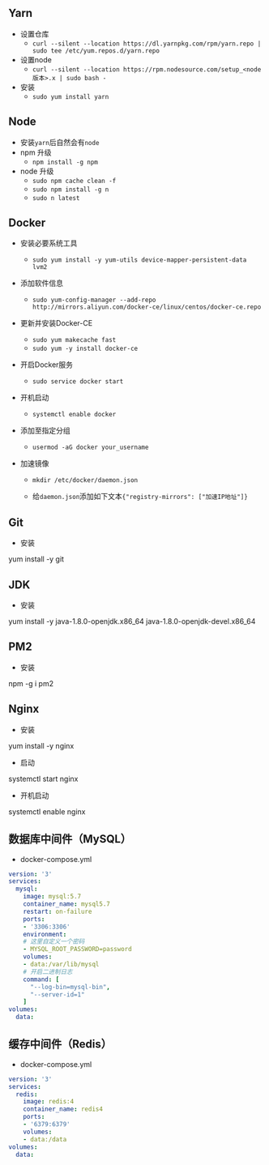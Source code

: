 ## Yarn

- 设置仓库
  - `curl --silent --location https://dl.yarnpkg.com/rpm/yarn.repo | sudo tee /etc/yum.repos.d/yarn.repo`
- 设置node
  - `curl --silent --location https://rpm.nodesource.com/setup_<node版本>.x | sudo bash -`
- 安装
  - `sudo yum install yarn`

## Node
- 安装`yarn`后自然会有`node`
- npm 升级
  - `npm install -g npm`
- node 升级
  - `sudo npm cache clean -f`
  - `sudo npm install -g n`
  - `sudo n latest`

## Docker

- 安装必要系统工具

  - `sudo yum install -y yum-utils device-mapper-persistent-data lvm2`

- 添加软件信息

  - `sudo yum-config-manager --add-repo http://mirrors.aliyun.com/docker-ce/linux/centos/docker-ce.repo`

- 更新并安装Docker-CE

  - `sudo yum makecache fast`
  - `sudo yum -y install docker-ce`

- 开启Docker服务

  - `sudo service docker start`
- 开机启动
  
  - `systemctl enable docker`
- 添加至指定分组
  
  - `usermod -aG docker your_username`
- 加速镜像

  - `mkdir /etc/docker/daemon.json`

  - 给`daemon.json`添加如下文本`{"registry-mirrors": ["加速IP地址"]}`



##     Git

- 安装

yum install -y git

## JDK

- 安装

yum install -y java-1.8.0-openjdk.x86_64 java-1.8.0-openjdk-devel.x86_64

## PM2

- 安装

npm -g i pm2

## Nginx

- 安装

yum install -y nginx

- 启动

systemctl start nginx

- 开机启动

systemctl enable nginx

## 数据库中间件（MySQL）

- docker-compose.yml

```yaml
version: '3'
services:
  mysql:
    image: mysql:5.7
    container_name: mysql5.7
    restart: on-failure
    ports:
    - '3306:3306'
    environment:
    # 这里自定义一个密码
    - MYSQL_ROOT_PASSWORD=password
    volumes:
    - data:/var/lib/mysql
    # 开启二进制日志
    command: [
      "--log-bin=mysql-bin",
      "--server-id=1"
    ]
volumes:
  data:
```

## 缓存中间件（Redis）

- docker-compose.yml

```yaml
version: '3'
services:
  redis:
    image: redis:4
    container_name: redis4
    ports:
    - '6379:6379'
    volumes:
    - data:/data
volumes:
  data:
```

​    

​    



